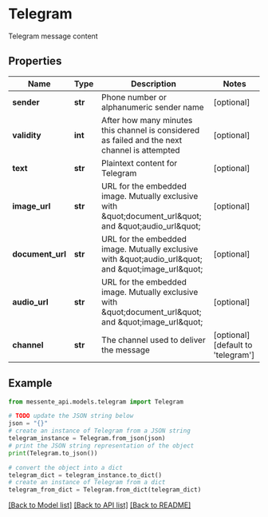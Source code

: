 # Telegram

Telegram message content

## Properties

Name | Type | Description | Notes
------------ | ------------- | ------------- | -------------
**sender** | **str** | Phone number or alphanumeric sender name | [optional] 
**validity** | **int** | After how many minutes this channel is considered as failed and the next channel is attempted | [optional] 
**text** | **str** | Plaintext content for Telegram | [optional] 
**image_url** | **str** | URL for the embedded image. Mutually exclusive with \&quot;document_url\&quot; and \&quot;audio_url\&quot; | [optional] 
**document_url** | **str** | URL for the embedded image. Mutually exclusive with \&quot;audio_url\&quot; and \&quot;image_url\&quot; | [optional] 
**audio_url** | **str** | URL for the embedded image. Mutually exclusive with \&quot;document_url\&quot; and \&quot;image_url\&quot; | [optional] 
**channel** | **str** | The channel used to deliver the message | [optional] [default to 'telegram']

## Example

```python
from messente_api.models.telegram import Telegram

# TODO update the JSON string below
json = "{}"
# create an instance of Telegram from a JSON string
telegram_instance = Telegram.from_json(json)
# print the JSON string representation of the object
print(Telegram.to_json())

# convert the object into a dict
telegram_dict = telegram_instance.to_dict()
# create an instance of Telegram from a dict
telegram_from_dict = Telegram.from_dict(telegram_dict)
```
[[Back to Model list]](../README.md#documentation-for-models) [[Back to API list]](../README.md#documentation-for-api-endpoints) [[Back to README]](../README.md)


